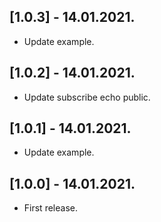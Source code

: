 ## [1.0.3] - 14.01.2021.

* Update example.

## [1.0.2] - 14.01.2021.

* Update subscribe echo public.

## [1.0.1] - 14.01.2021.

* Update example.

## [1.0.0] - 14.01.2021.

* First release.
